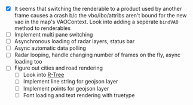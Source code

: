 - [X] It seems that switching the renderable to a product used by another frame causes a crash b/c the vbo/ibo/attribs aren't bound for the new vao in the map's VAOContext. Look into adding a seperate `bindVAO` method to renderables
- [ ] Implement multi pane switching
- [ ] Asynchronous loading of radar layers, status bar
- [ ] Async automatic data polling
- [ ] Radar looping, handle changing number of frames on the fly, async loading too
- [ ] Figure out cities and road rendering
  - [ ] Look into [R-Tree](https://en.wikipedia.org/wiki/R-tree)
  - [ ] Implement line string for geojson layer
  - [ ] Implement points for geojson layer
  - [ ] Font loading and text rendering with truetype